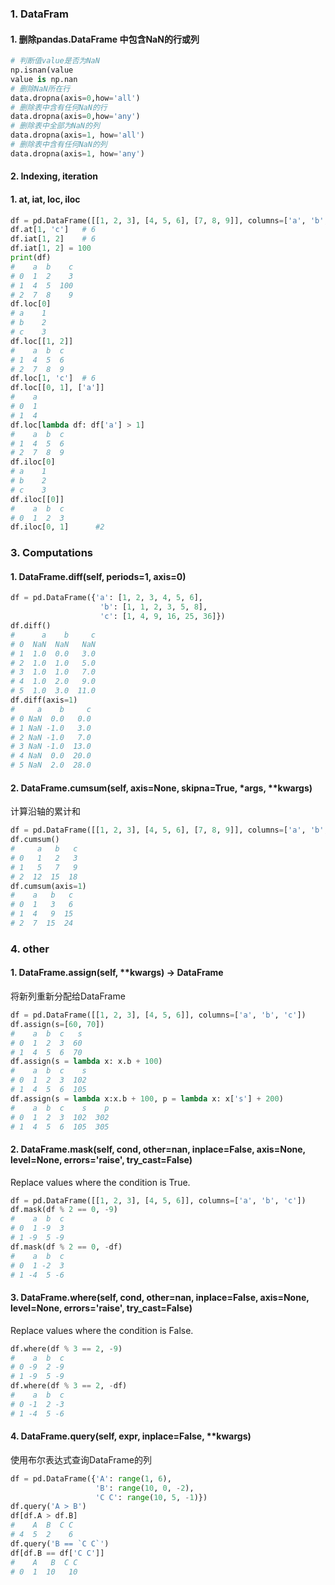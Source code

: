 ### 1. DataFram
#### 1. 删除pandas.DataFrame 中包含NaN的行或列
```py
# 判断值value是否为NaN
np.isnan(value
value is np.nan
# 删除NaN所在行
data.dropna(axis=0,how='all')
# 删除表中含有任何NaN的行
data.dropna(axis=0,how='any')
# 删除表中全部为NaN的列
data.dropna(axis=1, how='all')
# 删除表中含有任何NaN的列
data.dropna(axis=1, how='any')
```
#### 2. Indexing, iteration
#### 1. at, iat, loc, iloc
```py
df = pd.DataFrame([[1, 2, 3], [4, 5, 6], [7, 8, 9]], columns=['a', 'b', 'c'])
df.at[1, 'c']   # 6
df.iat[1, 2]    # 6
df.iat[1, 2] = 100
print(df)
#    a  b    c
# 0  1  2    3
# 1  4  5  100
# 2  7  8    9
df.loc[0]
# a    1
# b    2
# c    3
df.loc[[1, 2]]
#    a  b  c
# 1  4  5  6
# 2  7  8  9
df.loc[1, 'c']  # 6
df.loc[[0, 1], ['a']]
#    a
# 0  1
# 1  4
df.loc[lambda df: df['a'] > 1]
#    a  b  c
# 1  4  5  6
# 2  7  8  9
df.iloc[0]
# a    1
# b    2
# c    3
df.iloc[[0]]
#    a  b  c
# 0  1  2  3
df.iloc[0, 1]      #2
```
### 3. Computations
#### 1. DataFrame.diff(self, periods=1, axis=0) 
```py
df = pd.DataFrame({'a': [1, 2, 3, 4, 5, 6],
                    'b': [1, 1, 2, 3, 5, 8],
                    'c': [1, 4, 9, 16, 25, 36]})
df.diff()
#      a    b     c
# 0  NaN  NaN   NaN
# 1  1.0  0.0   3.0
# 2  1.0  1.0   5.0
# 3  1.0  1.0   7.0
# 4  1.0  2.0   9.0
# 5  1.0  3.0  11.0
df.diff(axis=1)
#     a    b     c
# 0 NaN  0.0   0.0
# 1 NaN -1.0   3.0
# 2 NaN -1.0   7.0
# 3 NaN -1.0  13.0
# 4 NaN  0.0  20.0
# 5 NaN  2.0  28.0
```
#### 2. DataFrame.cumsum(self, axis=None, skipna=True, \*args, \*\*kwargs)
计算沿轴的累计和
```py
df = pd.DataFrame([[1, 2, 3], [4, 5, 6], [7, 8, 9]], columns=['a', 'b', 'c'])
df.cumsum()
#     a   b   c
# 0   1   2   3
# 1   5   7   9
# 2  12  15  18
df.cumsum(axis=1)
#    a   b   c
# 0  1   3   6
# 1  4   9  15
# 2  7  15  24
```
### 4. other
#### 1. DataFrame.**assign**(self, \*\*kwargs) → DataFrame
将新列重新分配给DataFrame
```py
df = pd.DataFrame([[1, 2, 3], [4, 5, 6]], columns=['a', 'b', 'c'])
df.assign(s=[60, 70])
#    a  b  c   s
# 0  1  2  3  60
# 1  4  5  6  70
df.assign(s = lambda x: x.b + 100)
#    a  b  c    s
# 0  1  2  3  102
# 1  4  5  6  105
df.assign(s = lambda x:x.b + 100, p = lambda x: x['s'] + 200)
#    a  b  c    s    p
# 0  1  2  3  102  302
# 1  4  5  6  105  305
```
#### 2. DataFrame.**mask**(self, cond, other=nan, inplace=False, axis=None, level=None, errors='raise', try_cast=False)
Replace values where the condition is True.
```py
df = pd.DataFrame([[1, 2, 3], [4, 5, 6]], columns=['a', 'b', 'c'])
df.mask(df % 2 == 0, -9)
#    a  b  c
# 0  1 -9  3
# 1 -9  5 -9
df.mask(df % 2 == 0, -df)
#    a  b  c
# 0  1 -2  3
# 1 -4  5 -6
```
#### 3. DataFrame.**where**(self, cond, other=nan, inplace=False, axis=None, level=None, errors='raise', try_cast=False)
Replace values where the condition is False.
```py
df.where(df % 3 == 2, -9)
#    a  b  c
# 0 -9  2 -9
# 1 -9  5 -9
df.where(df % 3 == 2, -df)
#    a  b  c
# 0 -1  2 -3
# 1 -4  5 -6
```
#### 4. DataFrame.**query**(self, expr, inplace=False, \*\*kwargs)
使用布尔表达式查询DataFrame的列
```py
df = pd.DataFrame({'A': range(1, 6),
                   'B': range(10, 0, -2),
                   'C C': range(10, 5, -1)})
df.query('A > B')
df[df.A > df.B]
#    A  B  C C
# 4  5  2    6
df.query('B == `C C`')
df[df.B == df['C C']]
#    A   B  C C
# 0  1  10   10
```

